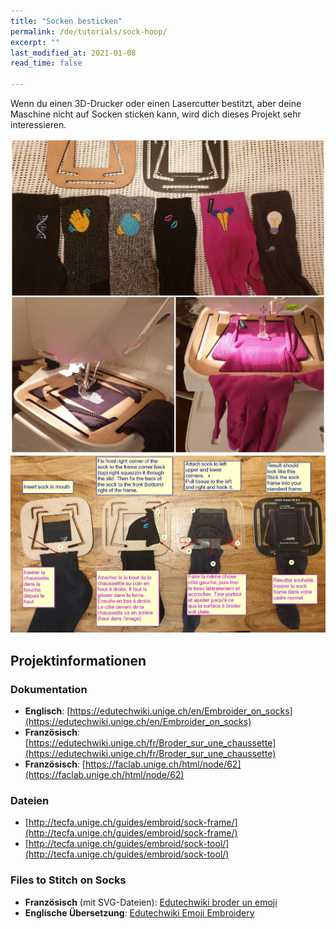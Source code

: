 ```yaml
---
title: "Socken besticken"
permalink: /de/tutorials/sock-hoop/
excerpt: ""
last_modified_at: 2021-01-08
read_time: false

---
```

Wenn du einen 3D-Drucker oder einen Lasercutter bestitzt, aber deine Maschine nicht auf Socken sticken kann, wird dich dieses Projekt sehr interessieren.

![Sock Hoop in Action](/assets/images/tutorials/sock-hoop/sock-hoop-in-action.jpg)
![Sock Hoop Annotated](/assets/images/tutorials/sock-hoop/sock-hoop-annotated.jpg)

## Projektinformationen

### Dokumentation

* **Englisch**: [https://edutechwiki.unige.ch/en/Embroider_on_socks](https://edutechwiki.unige.ch/en/Embroider_on_socks)
* **Französisch**: [https://edutechwiki.unige.ch/fr/Broder_sur_une_chaussette](https://edutechwiki.unige.ch/fr/Broder_sur_une_chaussette)
* **Französisch**: [https://faclab.unige.ch/html/node/62](https://faclab.unige.ch/html/node/62)

### Dateien

* [http://tecfa.unige.ch/guides/embroid/sock-frame/](http://tecfa.unige.ch/guides/embroid/sock-frame/)
* [http://tecfa.unige.ch/guides/embroid/sock-tool/](http://tecfa.unige.ch/guides/embroid/sock-tool/)

### Files to Stitch on Socks

* **Französisch** (mit SVG-Dateien): [Edutechwiki broder un emoji](https://edutechwiki.unige.ch/fr/InkStitch_-_broder_un_emoji)
* **Englische Übersetzung**: [Edutechwiki Emoji Embroidery](https://edutechwiki.unige.ch/en/InkStitch_-_emoji_embroidery)
